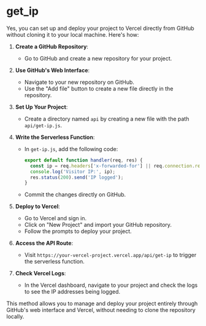 # get_ip

Yes, you can set up and deploy your project to Vercel directly from GitHub without cloning it to your local machine. Here's how:

1. **Create a GitHub Repository**:
   - Go to GitHub and create a new repository for your project.

2. **Use GitHub's Web Interface**:
   - Navigate to your new repository on GitHub.
   - Use the "Add file" button to create a new file directly in the repository.

3. **Set Up Your Project**:
   - Create a directory named `api` by creating a new file with the path `api/get-ip.js`.

4. **Write the Serverless Function**:
   - In `get-ip.js`, add the following code:
     ```javascript
     export default function handler(req, res) {
       const ip = req.headers['x-forwarded-for'] || req.connection.remoteAddress;
       console.log('Visitor IP:', ip);
       res.status(200).send('IP logged');
     }
     ```
   - Commit the changes directly on GitHub.

5. **Deploy to Vercel**:
   - Go to Vercel and sign in.
   - Click on "New Project" and import your GitHub repository.
   - Follow the prompts to deploy your project.

6. **Access the API Route**:
   - Visit `https://your-vercel-project.vercel.app/api/get-ip` to trigger the serverless function.

7. **Check Vercel Logs**:
   - In the Vercel dashboard, navigate to your project and check the logs to see the IP addresses being logged.

This method allows you to manage and deploy your project entirely through GitHub's web interface and Vercel, without needing to clone the repository locally.
